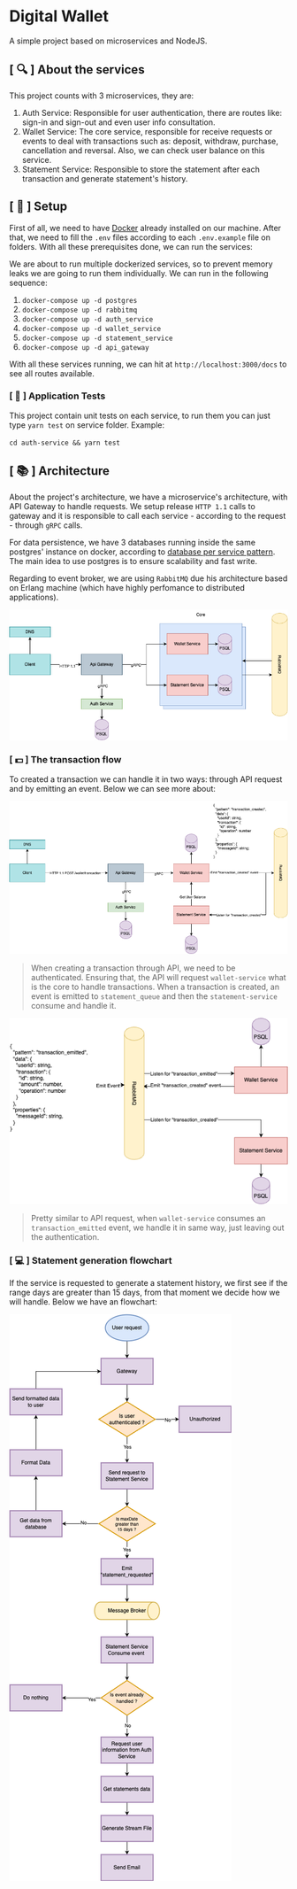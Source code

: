 # Digital Wallet

A simple project based on microservices and NodeJS.

## [ :mag: ] About the services

This project counts with 3 microservices, they are: 

1. Auth Service: Responsible for user authentication, there are routes like: sign-in and sign-out and even user info consultation.
2. Wallet Service: The core service, responsible for receive requests or events to deal with transactions such as: deposit, withdraw, purchase, cancellation and reversal. Also, we can check user balance on this service.
3. Statement Service: Responsible to store the statement after each transaction and generate statement's history.

## [ :wrench: ] Setup

First of all, we need to have [Docker](https://docs.docker.com/engine/install/) already installed on our machine. After that, we need to fill the `.env` files according to each `.env.example` file on folders. With all these prerequisites done, we can run the services:

We are about to run multiple dockerized services, so to prevent memory leaks we are going to run them individually. We can run in the following sequence: 

1. `docker-compose up -d postgres`
2. `docker-compose up -d rabbitmq`
3. `docker-compose up -d auth_service`
4. `docker-compose up -d wallet_service`
5. `docker-compose up -d statement_service`
6. `docker-compose up -d api_gateway`

With all these services running, we can hit at `http://localhost:3000/docs` to see all routes available.

### [ :construction_worker: ] Application Tests

This project contain unit tests on each service, to run them you can just type `yarn test` on service folder. Example:

`cd auth-service && yarn test`

## [ :books: ] Architecture

About the project's architecture, we have a microservice's architecture, with API Gateway to handle requests. We setup release `HTTP 1.1` calls to gateway and it is responsible to call each service -  according to the request - through `gRPC` calls. 

For data persistence, we have 3 databases running inside the same postgres' instance on docker, according to [database per service pattern](https://microservices.io/patterns/data/database-per-service.html). The main idea to use postgres is to ensure scalability and fast write.

Regarding to event broker, we are using `RabbitMQ` due his architecture based on Erlang machine (which have highly perfomance to distributed applications).

![Application diagram](./docs/architecture.drawio.png)

### [ :dollar: ] The transaction flow

To created a transaction we can handle it in two ways: through API request and by emitting an event. Below we can see more about:

![Create transaction flow when receiving API request](./docs/transaction_creation_diagram.drawio.png)

> When creating a transaction through API, we need to be authenticated. Ensuring that, the API will request `wallet-service` what is the core to handle transactions. When a transaction is created, an event is emitted to `statement_queue` and then the `statement-service` consume and handle it.

![Create transaction flow when receiving an event](./docs/transaction_emitted.drawio.png)

> Pretty similar to API request, when `wallet-service` consumes an `transaction_emitted` event, we handle it in same way, just leaving out the authentication.

### [ :computer: ] Statement generation flowchart

If the service is requested to generate a statement history, we first see if the range days are greater than 15 days, from that moment we decide how we will handle. Below we have an flowchart:

![Statement generation flowchart](./docs/generate_statement.drawio.png)
